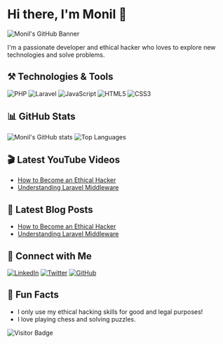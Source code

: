 # Hi there, I'm Monil 👋

![Monil's GitHub Banner](https://your-image-url/banner.png)

I'm a passionate developer and ethical hacker who loves to explore new technologies and solve problems. 

## ⚒️ Technologies & Tools

![PHP](https://img.shields.io/badge/-PHP-777BB4?style=flat&logo=php&logoColor=white)
![Laravel](https://img.shields.io/badge/-Laravel-FF2D20?style=flat&logo=laravel&logoColor=white)
![JavaScript](https://img.shields.io/badge/-JavaScript-F7DF1E?style=flat&logo=javascript&logoColor=black)
![HTML5](https://img.shields.io/badge/-HTML5-E34F26?style=flat&logo=html5&logoColor=white)
![CSS3](https://img.shields.io/badge/-CSS3-1572B6?style=flat&logo=css3&logoColor=white)

## 📊 GitHub Stats

![Monil's GitHub stats](https://github-readme-stats.vercel.app/api?username=rockstarmonil&show_icons=true&theme=radical)
![Top Languages](https://github-readme-stats.vercel.app/api/top-langs/?username=rockstarmonil&layout=compact&theme=radical)

## 🎬 Latest YouTube Videos
<!-- YOUTUBE:START -->
- [How to Become an Ethical Hacker](https://www.youtube.com/watch?v=your-video-id)
- [Understanding Laravel Middleware](https://www.youtube.com/watch?v=your-video-id)
<!-- YOUTUBE:END -->

## 📝 Latest Blog Posts
<!-- BLOG-POST-LIST:START -->
- [How to Become an Ethical Hacker](https://your-blog-url.com)
- [Understanding Laravel Middleware](https://your-blog-url.com)
<!-- BLOG-POST-LIST:END -->

## 🔗 Connect with Me

[![LinkedIn](https://img.shields.io/badge/-LinkedIn-0A66C2?style=for-the-badge&logo=linkedin&logoColor=white)](https://www.linkedin.com/in/yourprofile)
[![Twitter](https://img.shields.io/badge/-Twitter-1DA1F2?style=for-the-badge&logo=twitter&logoColor=white)](https://twitter.com/yourtwitterhandle)
[![GitHub](https://img.shields.io/badge/-GitHub-181717?style=for-the-badge&logo=github&logoColor=white)](https://github.com/rockstarmonil)

## 🎉 Fun Facts

- I only use my ethical hacking skills for good and legal purposes!
- I love playing chess and solving puzzles.

![Visitor Badge](https://visitor-badge.glitch.me/badge?page_id=rockstarmonil.visitor-badge)
